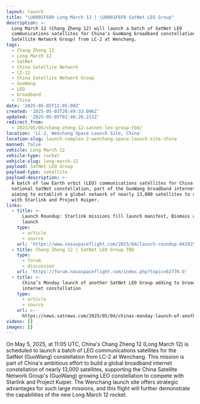 ```yaml
---
layout: launch
title: "\U0001F680 Long March 12 | \U0001F6F0 SatNet LEO Group"
description: >-
  Long March 12 (Chang Zheng 12) will launch a batch of SatNet LEO
  communications satellites for China's GuoWang broadband constellation (China
  Satellite Network Group) from LC-2 at Wenchang.
tags:
  - Chang Zheng 12
  - Long March 12
  - SatNet
  - China Satellite Network
  - CZ-12
  - China Satellite Network Group
  - GuoWang
  - LEO
  - broadband
  - China
date: '2025-05-05T11:05:00Z'
created: '2025-05-03T20:49:33.096Z'
updated: '2025-05-05T02:46:26.211Z'
redirect_from:
  - 2025/05/05/chang-zheng-12-satnet-leo-group-tbd/
location: 'LC-2, Wenchang Space Launch Site, China'
location-slug: launch-complex-2-wenchang-space-launch-site-china
manned: false
vehicle: Long March 12
vehicle-type: rocket
vehicle-slug: long-march-12
payload: SatNet LEO Group
payload-type: satellite
payload-description: >-
  A batch of low Earth orbit (LEO) communications satellites for China's
  national SatNet constellation, part of the GuoWang broadband internet program
  aiming to establish a global network of nearly 13,000 satellites to compete
  with Starlink and Project Kuiper.
links:
  - title: >-
      Launch Roundup: Starlink missions fill launch manifest, Biomass and Alpha
      launch
    type:
      - article
      - source
    url: 'https://www.nasaspaceflight.com/2025/04/launch-roundup-042925/'
  - title: Chang Zheng 12 | SatNet LEO Group TBD
    type:
      - forum
      - discussion
    url: 'https://forum.nasaspaceflight.com/index.php?topic=62776.0'
  - title: >-
      China’s Monday launch of another SatNet LEO Group adding to broadband
      internet constellation
    type:
      - article
      - source
    url: >-
      https://news.satnews.com/2025/05/04/chinas-monday-launch-of-another-satnet-leo-group-adding-to-broadband-internet-constellation/
videos: []
images: []
---
```

On May 5, 2025, at 11:05 UTC, China's Chang Zheng 12 (Long March 12) is scheduled to launch a batch of LEO communications satellites for the SatNet (GuoWang) constellation from LC-2 at Wenchang. This mission is part of China's ambitious effort to build a global broadband internet constellation of nearly 13,000 satellites, supporting the China Satellite Network Group's (GuoWang) growing LEO constellation to compete with Starlink and Project Kuiper. The Wenchang launch site offers strategic advantages for such large missions, and this flight will further demonstrate the capabilities of the new Long March 12 rocket.
